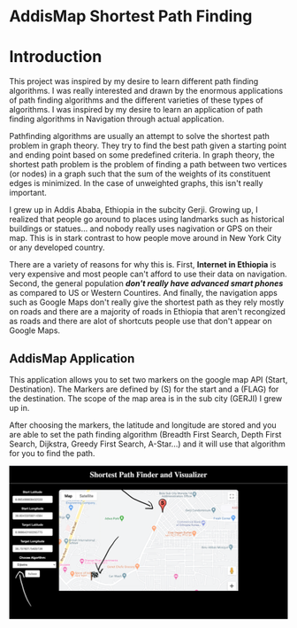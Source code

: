 # AddisMap Shortest Path Finding 

# Introduction

This project was inspired by my desire to learn different path finding algorithms. I was really interested and drawn by the enormous applications of path finding algorithms and the different varieties of these types of algorithms. I was inspired by my desire to learn an application of path finding algorithms in Navigation through actual application. 

Pathfinding algorithms are usually an attempt to solve the shortest path problem in graph theory. They try to find the best path given a starting point and ending point based on some predefined criteria. In graph theory, the shortest path problem is the problem of finding a path between two vertices (or nodes) in a graph such that the sum of the weights of its constituent edges is minimized. In the case of unweighted graphs, this isn't really important.

I grew up in Addis Ababa, Ethiopia in the subcity Gerji. Growing up, I realized that people go around to places using landmarks such as historical buildings or statues... and nobody really uses nagivation or GPS on their map. This is in stark contrast to how people move around in New York City or any developed country. 

There are a variety of reasons for why this is. First, **Internet in Ethiopia** is very expensive and most people can't afford to use their data on navigation. Second, the general population ***don't really have advanced smart phones*** as compared to US or Western Countires. And finally, the navigation apps such as Google Maps don't really give the shortest path as they rely mostly on roads and there are a majority of roads in Ethiopia that aren't recongized as roads and there are alot of shortcuts people use that don't appear on Google Maps.

## AddisMap Application

This application allows you to set two markers on the google map API (Start, Destination). The Markers are defined by (S) for the start and a (FLAG) for the destination. The scope of the map area is in the sub city (GERJI) I grew up in. 

After choosing the markers, the latitude and longitude are stored and you are able to set the path finding algorithm (Breadth First Search, Depth First Search, Dijkstra, Greedy First Search, A-Star...) and it will use that algorithm for you to find the path.

![](images/frontpage.png)













